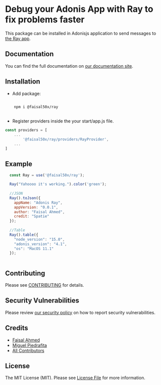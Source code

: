 # Debug your Adonis App with Ray to fix problems faster

This package can be installed in Adonisjs application to send messages to [the Ray app](https://myray.app).

## Documentation

You can find the full documentation on [our documentation site](https://spatie.be/docs/ray/v1/usage/javascript).

## Installation
- Add package:
```bash
    
    npm i @faisal50x/ray
    
```

- Register providers inside the your start/app.js file.
```js
const providers = [
    ...
        '@faisal50x/ray/providers/RayProvider',
    ...
]
```

## Example 

```js
  const Ray = use('@faisal50x/ray');

  Ray("Yahoooo it's working.").color('green');
  
  //JSON
  Ray().toJson({
    appName: "Adonis Ray",
    appVersion: "0.0.1",
    author: "Faisal Ahmed",
    credit: "Spatie"
  });
  
  //Table
  Ray().table({
    "node_version": "15.0",
    "adonis_version": "4.1",
    "os": "MacOS 11.1"
  });
  
```

## Contributing

Please see [CONTRIBUTING](.github/CONTRIBUTING.md) for details.

## Security Vulnerabilities

Please review [our security policy](../../security/policy) on how to report security vulnerabilities.

## Credits
- [Faisal Ahmed](https://github.com/Faisal50x)
- [Miguel Piedrafita](https://github.com/m1guelpf)
- [All Contributors](../../contributors)

## License

The MIT License (MIT). Please see [License File](LICENSE.md) for more information.
